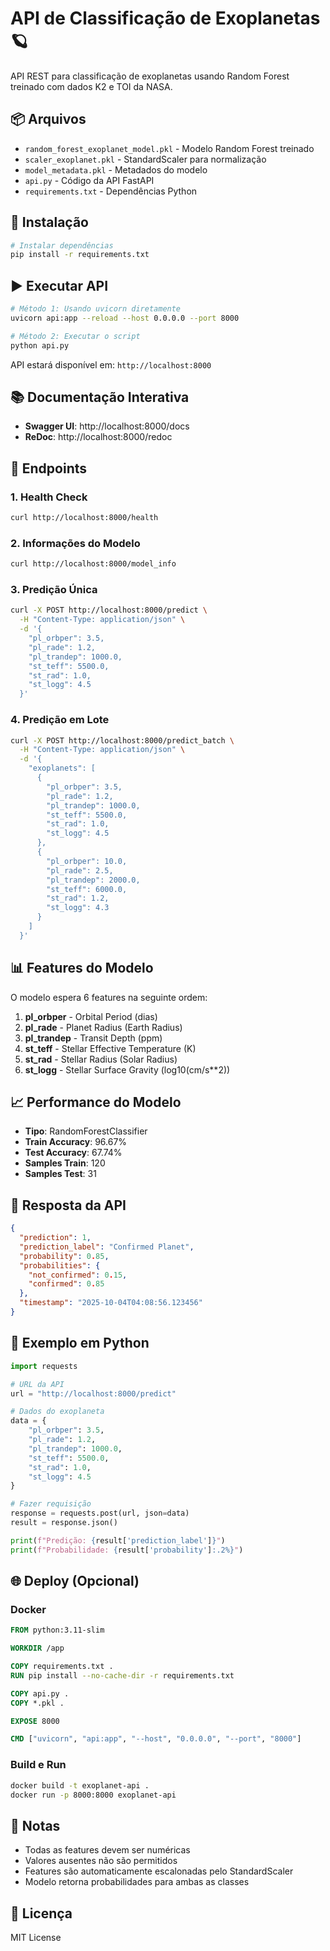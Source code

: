 # API de Classificação de Exoplanetas 🪐

API REST para classificação de exoplanetas usando Random Forest treinado com dados K2 e TOI da NASA.

## 📦 Arquivos

- `random_forest_exoplanet_model.pkl` - Modelo Random Forest treinado
- `scaler_exoplanet.pkl` - StandardScaler para normalização
- `model_metadata.pkl` - Metadados do modelo
- `api.py` - Código da API FastAPI
- `requirements.txt` - Dependências Python

## 🚀 Instalação

```bash
# Instalar dependências
pip install -r requirements.txt
```

## ▶️ Executar API

```bash
# Método 1: Usando uvicorn diretamente
uvicorn api:app --reload --host 0.0.0.0 --port 8000

# Método 2: Executar o script
python api.py
```

API estará disponível em: `http://localhost:8000`

## 📚 Documentação Interativa

- **Swagger UI**: http://localhost:8000/docs
- **ReDoc**: http://localhost:8000/redoc

## 🔗 Endpoints

### 1. Health Check
```bash
curl http://localhost:8000/health
```

### 2. Informações do Modelo
```bash
curl http://localhost:8000/model_info
```

### 3. Predição Única
```bash
curl -X POST http://localhost:8000/predict \
  -H "Content-Type: application/json" \
  -d '{
    "pl_orbper": 3.5,
    "pl_rade": 1.2,
    "pl_trandep": 1000.0,
    "st_teff": 5500.0,
    "st_rad": 1.0,
    "st_logg": 4.5
  }'
```

### 4. Predição em Lote
```bash
curl -X POST http://localhost:8000/predict_batch \
  -H "Content-Type: application/json" \
  -d '{
    "exoplanets": [
      {
        "pl_orbper": 3.5,
        "pl_rade": 1.2,
        "pl_trandep": 1000.0,
        "st_teff": 5500.0,
        "st_rad": 1.0,
        "st_logg": 4.5
      },
      {
        "pl_orbper": 10.0,
        "pl_rade": 2.5,
        "pl_trandep": 2000.0,
        "st_teff": 6000.0,
        "st_rad": 1.2,
        "st_logg": 4.3
      }
    ]
  }'
```

## 📊 Features do Modelo

O modelo espera 6 features na seguinte ordem:

1. **pl_orbper** - Orbital Period (dias)
2. **pl_rade** - Planet Radius (Earth Radius)
3. **pl_trandep** - Transit Depth (ppm)
4. **st_teff** - Stellar Effective Temperature (K)
5. **st_rad** - Stellar Radius (Solar Radius)
6. **st_logg** - Stellar Surface Gravity (log10(cm/s**2))

## 📈 Performance do Modelo

- **Tipo**: RandomForestClassifier
- **Train Accuracy**: 96.67%
- **Test Accuracy**: 67.74%
- **Samples Train**: 120
- **Samples Test**: 31

## 🎯 Resposta da API

```json
{
  "prediction": 1,
  "prediction_label": "Confirmed Planet",
  "probability": 0.85,
  "probabilities": {
    "not_confirmed": 0.15,
    "confirmed": 0.85
  },
  "timestamp": "2025-10-04T04:08:56.123456"
}
```

## 🐍 Exemplo em Python

```python
import requests

# URL da API
url = "http://localhost:8000/predict"

# Dados do exoplaneta
data = {
    "pl_orbper": 3.5,
    "pl_rade": 1.2,
    "pl_trandep": 1000.0,
    "st_teff": 5500.0,
    "st_rad": 1.0,
    "st_logg": 4.5
}

# Fazer requisição
response = requests.post(url, json=data)
result = response.json()

print(f"Predição: {result['prediction_label']}")
print(f"Probabilidade: {result['probability']:.2%}")
```

## 🌐 Deploy (Opcional)

### Docker
```dockerfile
FROM python:3.11-slim

WORKDIR /app

COPY requirements.txt .
RUN pip install --no-cache-dir -r requirements.txt

COPY api.py .
COPY *.pkl .

EXPOSE 8000

CMD ["uvicorn", "api:app", "--host", "0.0.0.0", "--port", "8000"]
```

### Build e Run
```bash
docker build -t exoplanet-api .
docker run -p 8000:8000 exoplanet-api
```

## 📝 Notas

- Todas as features devem ser numéricas
- Valores ausentes não são permitidos
- Features são automaticamente escalonadas pelo StandardScaler
- Modelo retorna probabilidades para ambas as classes

## 📄 Licença

MIT License
